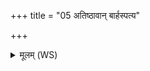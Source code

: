 +++
title = "05 अतिष्ठावान् बार्हस्पत्य"

+++
<details><summary>मूलम् (WS)</summary>

अतिष्ठावान् बार्हस्पत्य ऊर्ध्वाया दिशः पवसे नभस्वान्।  
नमस्ते विद्म ते नामधेयं मा नो हिंसीः ॥ ५ ॥
</details>